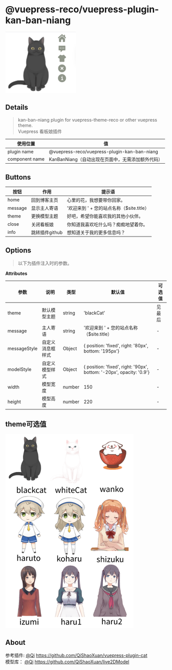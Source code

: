 # @vuepress-reco/vuepress-plugin-kan-ban-niang

![demo.png](./images/demo.png)

## Details

> kan-ban-niang plugin for vuepress-theme-reco or other vuepress theme.  
> Vuepress 看板娘插件

|使用位置|值|
|-|-|
|plugin name|@vuepress-reco/vuepress-plugin-kan-ban-niang|
|component name|KanBanNiang（自动出现在页面中，无需添加额外代码）|

## Buttons

|按钮|作用|提示语|
|-|-|-|
|home|回到博客主页|心里的花，我想要带你回家。|
|message|显示主人寄语|'欢迎来到 ' + 您的站点名称（$site.title）|
|theme|更换模型主题|好吧，希望你能喜欢我的其他小伙伴。|
|close|关闭看板娘|你知道我喜欢吃什么吗？痴痴地望着你。|
|info|跳转插件github|想知道关于我的更多信息吗？|

## Options

> 以下为插件注入时的参数。

**Attributes**

|参数|说明|类型|默认值|可选值|
|-|-|-|-|-|
|theme|默认模型主题|string|'blackCat'|见最后|
|message|主人寄语|string|'欢迎来到 ' + 您的站点名称（$site.title）|-|
|messageStyle|自定义消息框样式|Object|{ position: 'fixed', right: '80px', bottom: '195px'}|-|
|modelStyle|自定义模型样式|Object|{ position: 'fixed', right: '90px', bottom: '-20px', opacity: '0.9'}|-|
|width|模型宽度|number|150|-|
|height|模型高度|number|220|-|

## theme可选值

![themes.png](./images/themes.png)

## About

参考插件: [@Qi](https://github.com/QiShaoXuan) https://github.com/QiShaoXuan/vuepress-plugin-cat  
模型库： [@Qi](https://github.com/QiShaoXuan) https://github.com/QiShaoXuan/live2DModel


